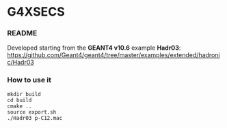 # G4XSECS

### README

Developed starting from the **GEANT4 v10.6** example **Hadr03**:
https://github.com/Geant4/geant4/tree/master/examples/extended/hadronic/Hadr03

### How to use it

```
mkdir build
cd build
cmake ..
source export.sh
./Hadr03 p-C12.mac
```
